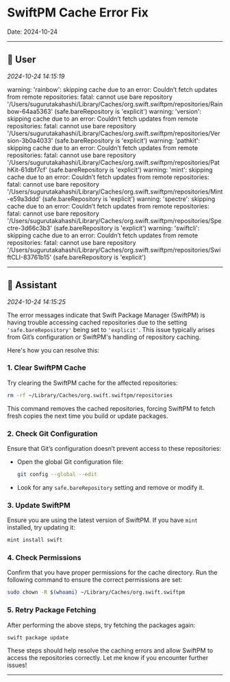 # SwiftPM Cache Error Fix

Date: 2024-10-24

---

## 👤 User
*2024-10-24 14:15:19*

warning: 'rainbow': skipping cache due to an error: Couldn’t fetch updates from remote repositories:
    fatal: cannot use bare repository '/Users/sugurutakahashi/Library/Caches/org.swift.swiftpm/repositories/Rainbow-64aa5363' (safe.bareRepository is 'explicit')
warning: 'version': skipping cache due to an error: Couldn’t fetch updates from remote repositories:
    fatal: cannot use bare repository '/Users/sugurutakahashi/Library/Caches/org.swift.swiftpm/repositories/Version-3b0a4033' (safe.bareRepository is 'explicit')
warning: 'pathkit': skipping cache due to an error: Couldn’t fetch updates from remote repositories:
    fatal: cannot use bare repository '/Users/sugurutakahashi/Library/Caches/org.swift.swiftpm/repositories/PathKit-61dbf7cf' (safe.bareRepository is 'explicit')
warning: 'mint': skipping cache due to an error: Couldn’t fetch updates from remote repositories:
    fatal: cannot use bare repository '/Users/sugurutakahashi/Library/Caches/org.swift.swiftpm/repositories/Mint-e59a3ddd' (safe.bareRepository is 'explicit')
warning: 'spectre': skipping cache due to an error: Couldn’t fetch updates from remote repositories:
    fatal: cannot use bare repository '/Users/sugurutakahashi/Library/Caches/org.swift.swiftpm/repositories/Spectre-3d66c3b3' (safe.bareRepository is 'explicit')
warning: 'swiftcli': skipping cache due to an error: Couldn’t fetch updates from remote repositories:
    fatal: cannot use bare repository '/Users/sugurutakahashi/Library/Caches/org.swift.swiftpm/repositories/SwiftCLI-83761b15' (safe.bareRepository is 'explicit')

---

## 🤖 Assistant
*2024-10-24 14:15:25*

The error messages indicate that Swift Package Manager (SwiftPM) is having trouble accessing cached repositories due to the setting `'safe.bareRepository'` being set to `'explicit'`. This issue typically arises from Git’s configuration or SwiftPM's handling of repository caching.

Here's how you can resolve this:

### 1. **Clear SwiftPM Cache**
Try clearing the SwiftPM cache for the affected repositories:

```bash
rm -rf ~/Library/Caches/org.swift.swiftpm/repositories
```

This command removes the cached repositories, forcing SwiftPM to fetch fresh copies the next time you build or update packages.

### 2. **Check Git Configuration**
Ensure that Git’s configuration doesn’t prevent access to these repositories:

- Open the global Git configuration file:
  ```bash
  git config --global --edit
  ```
- Look for any `safe.bareRepository` setting and remove or modify it.

### 3. **Update SwiftPM**
Ensure you are using the latest version of SwiftPM. If you have `mint` installed, try updating it:

```bash
mint install swift
```

### 4. **Check Permissions**
Confirm that you have proper permissions for the cache directory. Run the following command to ensure the correct permissions are set:

```bash
sudo chown -R $(whoami) ~/Library/Caches/org.swift.swiftpm
```

### 5. **Retry Package Fetching**
After performing the above steps, try fetching the packages again:

```bash
swift package update
```

These steps should help resolve the caching errors and allow SwiftPM to access the repositories correctly. Let me know if you encounter further issues!

---
